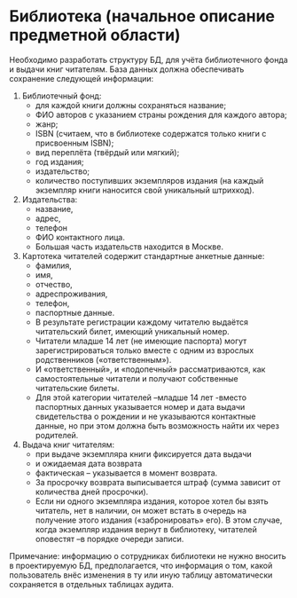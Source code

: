 # Библиотека (начальное описание предметной области)
Необходимо разработать структуру БД, для учёта библиотечного фонда и выдачи книг читателям.
База данных должна обеспечивать сохранение следующей информации:
1. Библиотечный фонд:
   - для каждой книги должны сохраняться название;
   - ФИО авторов с указанием страны рождения для каждого автора;
   - жанр;
   - ISBN (считаем, что в библиотеке содержатся только книги с присвоенным ISBN);
   - вид переплёта (твёрдый или мягкий);
   - год издания;
   - издательство;
   - количество  поступивших  экземпляров  издания  (на  каждый экземпляр книги наносится свой уникальный штрихкод).
2. Издательства:
   - название,
   - адрес,
   - телефон
   - ФИО  контактного  лица.
   - Большая  часть издательств находится в Москве.
3. Картотека читателей cодержит стандартные анкетные данные:
   - фамилия,
   - имя,
   - отчество,
   - адреспроживания,
   - телефон,
   - паспортные  данные.
   - В  результате  регистрации  каждому читателю   выдаётся   читательский   билет,  имеющий  уникальный   номер.
   - Читатели младше 14 лет (не имеющие паспорта) могут зарегистрироваться только вместе с одним из взрослых родственников («ответственным»).
   - И «ответственный», и «подопечный» рассматриваются, как самостоятельные читатели и получают собственные читательские билеты.
   - Для этой категории читателей –младше 14 лет -вместо паспортных данных указывается номер и дата выдачи свидетельства о рождении и не указываются контактные данные, но при этом должна быть возможность найти их через родителей.
4. Выдача  книг  читателям:
   - при  выдаче  экземпляра  книги  фиксируется  дата  выдачи 
   - и ожидаемая дата возврата
   - фактическая – указывается в момент возврата.
   - За просрочку возврата  выписывается  штраф  (сумма  зависит  от  количества  дней  просрочки).
   - Если ни одного экземпляра издания, которое хотел бы взять читатель, нет в наличии, он может встать в очередь на получение этого издания («забронировать» его). В этом случае, когда экземпляр издания вернут в библиотеку, читателей оповестят –в порядке очереди записи.
  
  Примечание: информацию о сотрудниках библиотеки не нужно вносить в проектируемую БД, предполагается, что информация о том, какой пользователь внёс изменения в ту или иную таблицу автоматически сохраняется в отдельных таблицах аудита.
